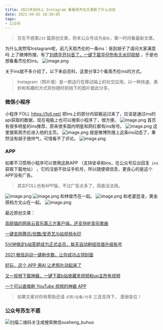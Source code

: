 ```yaml
---
title: 2021年如何上 Instagram 看看周杰伦又更新了什么动态
date: 2021-04-02 18:50:05
tags:
- 公众号
---
```

 > 苏生不惑第`233` 篇原创文章，将本公众号设为`星标`，第一时间看最新文章。

为什么突然写Instagram呢，前几天周杰伦的一条ins：哥刮胡子了请问大家满意吗 上了微博热搜，有了[刘德华开抖音了，一键下载华仔所有无水印视频](https://mp.weixin.qq.com/s/j8Py56hLt2pOyU2DRKM8Iw) ，于是也想看看杰伦的ins。
![image.png](https://upload-images.jianshu.io/upload_images/23152173-79b49df7c500987a.png?imageMogr2/auto-orient/strip%7CimageView2/2/w/1240)

关于ins就不多介绍了，以下来自百科，这里分享2个看周杰伦ins的方式。

> Instagram（照片墙）是一款运行在移动端上的社交应用，以一种快速、美妙和有趣的方式将你随时抓拍下的图片彼此分享。


### 微信小程序
小程序 FOLL  https://foll.net/ 把ins上的部分内容搬运过来了，应该是通过ins的api获取的数据，现在电脑上也可以搜索小程序了，很方便。
![image.png](https://upload-images.jianshu.io/upload_images/23152173-c431194e569eed13.png?imageMogr2/auto-orient/strip%7CimageView2/2/w/1240)
首页有很多明星的ins推荐，原来很多国内明星和网红都有ins账号。
![image.png](https://upload-images.jianshu.io/upload_images/23152173-2ab7ce7e4816c9a3.png?imageMogr2/auto-orient/strip%7CimageView2/2/w/1240)
这里搜索周杰伦进入他的主页。
![image.png](https://upload-images.jianshu.io/upload_images/23152173-85dd33716cc999c9.png?imageMogr2/auto-orient/strip%7CimageView2/2/w/1240)
就是微博热搜上这条ins动态了，果然没有胡子很帅气，可惜看不了评论。
![image.png](https://upload-images.jianshu.io/upload_images/23152173-60953e49a29c7c38.png?imageMogr2/auto-orient/strip%7CimageView2/2/w/1240)

 ### APP
如果不习惯用小程序可以使用这款APP （支持安卓和ios，在公众号后台回复` ins` 获取下载地址） ，它的注册不验证手机号，所以随便填信息，更良心的是这个APP没有广告。

> 其实FOLL也有APP版，不过广告太多了，简直没法用。

![image.png](https://upload-images.jianshu.io/upload_images/23152173-1c63d6cbb985a2b0.png?imageMogr2/auto-orient/strip%7CimageView2/2/w/1240)
![image.png](https://upload-images.jianshu.io/upload_images/23152173-a73442dcc615521e.png?imageMogr2/auto-orient/strip%7CimageView2/2/w/1240)
和林俊杰在一起。
![image.png](https://upload-images.jianshu.io/upload_images/23152173-20e0d8b61a7d7458.png?imageMogr2/auto-orient/strip%7CimageView2/2/w/1240)
和老婆昆凌，黄金搭档方文山在一起。
![image.png](https://upload-images.jianshu.io/upload_images/23152173-79f0c77a5c267b81.png?imageMogr2/auto-orient/strip%7CimageView2/2/w/1240)




最近原创文章：

[高颜值的网易云音乐第三方客户端，还支持听变灰歌曲](https://mp.weixin.qq.com/s/R5oqsqmFLRiKBGqmDUqznA)

[一键去除腾讯/优酷/爱奇艺/b站视频水印](https://mp.weixin.qq.com/s/9aM8IP6FdiCX4361kQrOYw)

[5分钟搞定b站答题成为正式会员，每天自动刷经验值升级账号](https://mp.weixin.qq.com/s/V5usFXLlIKsx8o0mCYyL3A)

[2021 微信运动一键刷步数，让你成功占领封面](https://mp.weixin.qq.com/s/zzVIpMCKDWGw2NtwIygvYw)

[好玩，这个 APP 用AI 让老照片动起来了](https://mp.weixin.qq.com/s/PO3h62IfL_fohXUvcBx2aA)

[又一视频下载神器，一键下载b站收藏夹视频和up主所有视频](https://mp.weixin.qq.com/s/ROms3FieXuHTTkHclRQhEg)

[一个可以直接刷 YouTube 视频的神器 APP](https://mp.weixin.qq.com/s/ubeKKWtnq6JVAkMG_WGd5g)

>  如果文章对你有帮助还请 `点赞/在看/分享` 三连支持下， 感谢各位！

### 公众号苏生不惑
![扫描二维码关注或搜索微信susheng_buhuo](https://upload-images.jianshu.io/upload_images/23152173-61c280d775baf3e6.png?imageMogr2/auto-orient/strip%7CimageView2/2/w/1240)